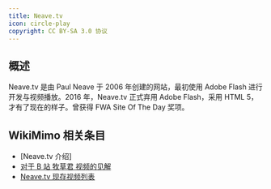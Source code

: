```yaml
---
title: Neave.tv
icon: circle-play
copyright: CC BY-SA 3.0 协议
---
```


## 概述

Neave.tv 是由 Paul Neave 于 2006 年创建的网站，最初使用 Adobe Flash 进行开发与视频播放。2016 年，Neave.tv 正式弃用 Adobe Flash，采用 HTML 5，才有了现在的样子。曾获得 FWA Site Of The Day 奖项。

## WikiMimo 相关条目

- [Neave.tv 介绍]
- [对于 B 站 牧草君 视频的见解](mucaojun.md)
- [Neave.tv 现存视频列表](videolist.md)
